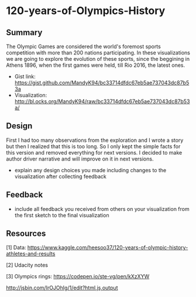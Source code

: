 # 120-years-of-Olympics-History

## Summary
  The Olympic Games are considered the world's foremost sports competition with more than 200 nations participating. In these visualizations we are going to explore the evolution of these sports, since the beggining in Athens 1896, when the first games were held, till Rio 2016, the latest ones.
 - Gist link: https://gist.github.com/MandyK94/bc33714dfdc67eb5ae737043dc87b53a
 - Visualization: http://bl.ocks.org/MandyK94/raw/bc33714dfdc67eb5ae737043dc87b53a/

## Design 
  First I had too many observations from the exploration and I wrote a story but then I realized that this is too long. So I only kept the simple facts for this version and removed everything for next versions. I decided to make author driver narrative and will improve on it in next versions.
- explain any design choices you made including changes to the visualization after collecting feedback

## Feedback
- include all feedback you received from others on your visualization from the first sketch to the final visualization

## Resources 

[1] Data: https://www.kaggle.com/heesoo37/120-years-of-olympic-history-athletes-and-results

[2] Udacity notes

[3] Olympics rings: https://codepen.io/ste-vg/pen/kXzXYW

http://jsbin.com/IrOJOhIg/1/edit?html,js,output
